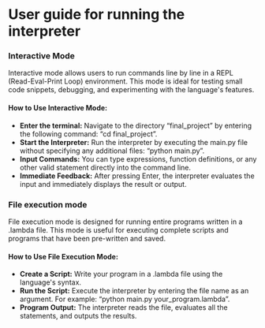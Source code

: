 # User guide for running the interpreter

### Interactive Mode
Interactive mode allows users to run commands line by line in a REPL (Read-Eval-Print Loop) environment. This mode is ideal for testing small code snippets, debugging, and experimenting with the language's features.
#### How to Use Interactive Mode:
- **Enter the terminal:** Navigate to the directory “final_project” by entering the following command: “cd final_project”.
- **Start the Interpreter:** Run the interpreter by executing the main.py file without specifying any additional files: “python main.py”.
- **Input Commands:** You can type expressions, function definitions, or any other valid statement directly into the command line.
- **Immediate Feedback:** After pressing Enter, the interpreter evaluates the input and immediately displays the result or output.

### File execution mode
File execution mode is designed for running entire programs written in a .lambda file. This mode is useful for executing complete scripts and programs that have been pre-written and saved.
#### How to Use File Execution Mode:
- **Create a Script:** Write your program in a .lambda file using the language's syntax.
- **Run the Script:** Execute the interpreter by entering the file name as an argument. For example: “python main.py your_program.lambda”.
-	**Program Output:** The interpreter reads the file, evaluates all the statements, and outputs the results.
